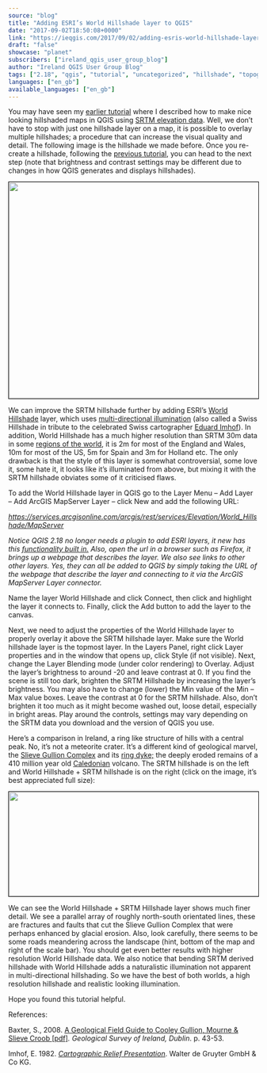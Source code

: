 ```yaml
---
source: "blog"
title: "Adding ESRI’s World Hillshade layer to QGIS"
date: "2017-09-02T18:50:08+0000"
link: "https://ieqgis.com/2017/09/02/adding-esris-world-hillshade-layer-to-qgis/"
draft: "false"
showcase: "planet"
subscribers: ["ireland_qgis_user_group_blog"]
author: "Ireland QGIS User Group Blog"
tags: ["2.18", "qgis", "tutorial", "uncategorized", "hillshade", "topography"]
languages: ["en_gb"]
available_languages: ["en_gb"]
---
```


<p>You may have seen my <a href="https://ieqgis.wordpress.com/2015/04/04/create-great-looking-topographic-maps-in-qgis-2/" rel="noopener">earlier tutorial</a> where I described how to make nice looking hillshaded maps in QGIS using <a href="https://lta.cr.usgs.gov/SRTM" rel="noopener" target="_blank">SRTM elevation data</a>. Well, we don&#8217;t have to stop with just one hillshade layer on a map, it is possible to overlay multiple hillshades; a procedure that can increase the visual quality and detail. The following image is the hillshade we made before. Once you re-create a hillshade, following the <a href="https://ieqgis.wordpress.com/2015/04/04/create-great-looking-topographic-maps-in-qgis-2/">previous tutorial</a>, you can head to the next step (note that brightness and contrast settings may be different due to changes in how QGIS generates and displays hillshades).</p>
<p><a href="https://ieqgis.wordpress.com/2015/04/04/create-great-looking-topographic-maps-in-qgis-2/wicklow-topo/#main" rel="attachment wp-att-742"><img alt="" class="aligncenter wp-image-742 size-large" height="437" src="https://ieqgis.files.wordpress.com/2015/04/wicklow-topo.png?w=545&#038;h=437" style="border: 1.2px solid #000000;" width="545" /></a></p>
<p>We can improve the SRTM hillshade further by adding ESRI&#8217;s <a href="https://www.arcgis.com/home/item.html?id=1b243539f4514b6ba35e7d995890db1d" rel="noopener" target="_blank">World Hillshade</a> layer, which uses <a href="https://blogs.esri.com/esri/arcgis/2014/07/14/introducing-esris-next-generation-hillshade/" rel="noopener" target="_blank">multi-directional illumination</a> (also called a Swiss Hillshade in tribute to the celebrated Swiss cartographer <a href="http://www.library.ethz.ch/exhibit/imhof/index_e.html" rel="noopener" target="_blank">Eduard Imhof</a>). In addition, World Hillshade has a much higher resolution than SRTM 30m data in some <a href="http://www.arcgis.com/home/webmap/viewer.html?layers=3af669838f594b378f90c10f98e46a7f" rel="noopener" target="_blank">regions of the world</a>, it is 2m for most of the England and Wales, 10m for most of the US, 5m for Spain and 3m for Holland etc. The only drawback is that the style of this layer is somewhat controversial, some love it, some hate it, it looks like it&#8217;s illuminated from above, but mixing it with the SRTM hillshade obviates some of it criticised flaws.</p>
<p>To add the World Hillshade layer in QGIS go to the Layer Menu &#8211; Add Layer &#8211; Add ArcGIS MapServer Layer &#8211; click New and add the following URL:</p>
<p><span style="color: #ebcb00;"><em><a href="https://services.arcgisonline.com/arcgis/rest/services/Elevation/World_Hillshade/MapServer" rel="nofollow">https://services.arcgisonline.com/arcgis/rest/services/Elevation/World_Hillshade/MapServer</a></em></span></p>
<p><em>Notice QGIS 2.18 no longer needs a plugin to add ESRI layers, it new has this <a href="http://www.northrivergeographic.com/qgis-adding-an-arcgis-rest-service" rel="noopener" target="_blank">functionality built in.</a> Also, open the url in a browser such as Firefox, it brings up a webpage that describes the layer. We also see links to other other layers. Yes, they can all be added to QGIS by simply taking the URL of the webpage that describe the layer and connecting to it via the ArcGIS MapServer Layer connector.</em></p>
<p>Name the layer World Hillshade and click Connect, then click and highlight the layer it connects to. Finally, click the Add button to add the layer to the canvas.</p>
<p>Next, we need to adjust the properties of the World Hillshade layer to properly overlay it above the SRTM hillshade layer. Make sure the World hillshade layer is the topmost layer. In the Layers Panel, right click Layer properties and in the window that opens up, click Style (if not visible). Next, change the Layer Blending mode (under color rendering) to Overlay. Adjust the layer&#8217;s brightness to around -20 and leave contrast at 0. If you find the scene is still too dark, brighten the SRTM Hillshade by increasing the layer&#8217;s brightness. You may also have to change (lower) the Min value of the Min &#8211; Max value boxes. Leave the contrast at 0 for the SRTM hillshade. Also, don&#8217;t brighten it too much as it might become washed out, loose detail, especially in bright areas. Play around the controls, settings may vary depending on the SRTM data you download and the version of QGIS you use.</p>
<p>Here&#8217;s a comparison in Ireland, a ring like structure of hills with a central peak. No, it&#8217;s not a meteorite crater. It&#8217;s a different kind of geological marvel, the <a href="https://www.ringofgullion.org/geology/" rel="noopener" target="_blank">Slieve Gullion Complex</a> and its <a href="https://earthobservatory.nasa.gov/IOTD/view.php?id=46313" rel="noopener" target="_blank">ring dyke;</a> the deeply eroded remains of a 410 million year old <a href="https://www.geolsoc.org.uk/Plate-Tectonics/Chap4-Plate-Tectonics-of-the-UK/Caledonian-Orogeney" rel="noopener" target="_blank">Caledonian</a> volcano. The SRTM hillshade is on the left and World Hillshade + SRTM hillshade is on the right (click on the image, it&#8217;s best appreciated full size):</p>
<p><a href="https://ieqgis.files.wordpress.com/2017/09/comparison2.png" rel="noopener" target="_blank"><img alt="" class="aligncenter wp-image-980 size-full" height="211" src="https://ieqgis.files.wordpress.com/2017/09/comparison2.png?w=545&#038;h=211" style="border: .8px solid #000000;" width="545" /></a></p>
<p>We can see the World Hillshade + SRTM Hillshade layer shows much finer detail. We see a parallel array of roughly north-south orientated lines, these are fractures and faults that cut the Slieve Gullion Complex that were perhaps enhanced by glacial erosion. Also, look carefully, there seems to be some roads meandering across the landscape (hint, bottom of the map and right of the scale bar). You should get even better results with higher resolution World Hillshade data. We also notice that bending SRTM derived hillshade with World Hillshade adds a naturalistic illumination not apparent in multi-directional hillshading. So we have the best of both worlds, a high resolution hillshade and realistic looking illumination.</p>
<p>Hope you found this tutorial helpful.</p>
<p>References:</p>
<p>Baxter, S., 2008. <a href="https://www.ringofgullion.org/wp-content/uploads/2015/02/A_Geological_Field_Guide_to_Cooley_Gullion_Mourne_Slieve_Croob_.pdf">A Geological Field Guide to Cooley Gullion, Mourne &amp; Slieve Croob [pdf]</a><i>. Geological Survey of Ireland, Dublin</i>. p. 43-53.</p>
<div class="csl-bib-body">
<div class="csl-entry">Imhof, E. 1982. <a href="https://books.google.ie/books?id=WIYDDgAAQBAJ&amp;lpg=PA1&amp;ots=CZYeiYfVUr&amp;dq=Eduard%20Imhof&amp;lr&amp;pg=PR3#v=onepage&amp;q&amp;f=false" rel="noopener" target="_blank"><i>Cartographic Relief Presentation</i></a>. Walter de Gruyter GmbH &amp; Co KG.</div>
</div>
